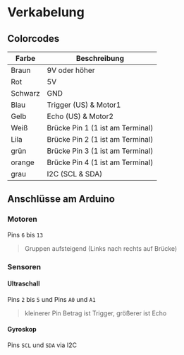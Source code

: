 # Verkabelung

## Colorcodes

Farbe | Beschreibung
--- | ---
Braun       |9V oder höher
Rot         |5V
Schwarz     |GND
Blau        |Trigger (US)   & Motor1
Gelb        |Echo (US)      & Motor2
Weiß        |Brücke Pin 1   (1 ist am Terminal)
Lila        |Brücke Pin 2   (1 ist am Terminal)
grün        |Brücke Pin 3   (1 ist am Terminal)
orange      |Brücke Pin 4   (1 ist am Terminal)
grau        |I2C            (SCL & SDA)

## Anschlüsse am Arduino

### Motoren

Pins ``6`` bis ``13``
>Gruppen aufsteigend (Links nach rechts auf Brücke)

### Sensoren

#### Ultraschall

Pins ``2`` bis ``5`` und Pins ``A0`` und ``A1``
> kleinerer Pin Betrag ist Trigger, größerer ist Echo

#### Gyroskop

Pins ``SCL`` und ``SDA`` via I2C
